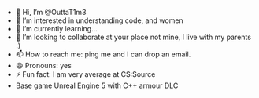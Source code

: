 - 👋 Hi, I’m @OuttaT1m3
- 👀 I’m interested in understanding code, and women
- 🌱 I’m currently learning...
- 💞️ I’m looking to collaborate at your place not mine, I live with my parents :)
- 📫 How to reach me: ping me and I can drop an email.
- 😄 Pronouns: yes
- ⚡ Fun fact: I am very average at CS:Source
- Base game Unreal Engine 5 with C++ armour DLC
